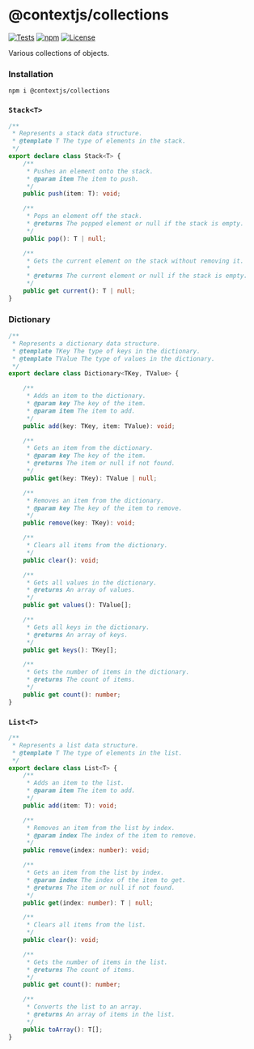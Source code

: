 # @contextjs/collections

[![Tests](https://github.com/contextjs/context/actions/workflows/tests.yaml/badge.svg?branch=main)](https://github.com/contextjs/context/actions/workflows/tests.yaml)
[![npm](https://badgen.net/npm/v/@contextjs/collections?cache=300)](https://www.npmjs.com/package/@contextjs/collections)
[![License](https://badgen.net/static/license/MIT)](https://github.com/contextjs/context/blob/main/LICENSE)

Various collections of objects.

### Installation

```
npm i @contextjs/collections
```

### `Stack<T>`

```typescript
/**
 * Represents a stack data structure.
 * @template T The type of elements in the stack.
 */
export declare class Stack<T> {
    /**
     * Pushes an element onto the stack.
     * @param item The item to push.
     */
    public push(item: T): void;

    /**
     * Pops an element off the stack.
     * @returns The popped element or null if the stack is empty.
     */
    public pop(): T | null;

    /**
     * Gets the current element on the stack without removing it.
     * 
     * @returns The current element or null if the stack is empty.
     */
    public get current(): T | null;
}
```

### Dictionary

```typescript
/**
 * Represents a dictionary data structure.
 * @template TKey The type of keys in the dictionary.
 * @template TValue The type of values in the dictionary.
 */
export declare class Dictionary<TKey, TValue> {

    /**
     * Adds an item to the dictionary.
     * @param key The key of the item.
     * @param item The item to add. 
     */
    public add(key: TKey, item: TValue): void;

    /**
     * Gets an item from the dictionary.
     * @param key The key of the item.
     * @returns The item or null if not found.
     */
    public get(key: TKey): TValue | null;

    /**
     * Removes an item from the dictionary.
     * @param key The key of the item to remove.
     */
    public remove(key: TKey): void;

    /**
     * Clears all items from the dictionary.
     */
    public clear(): void;

    /**
     * Gets all values in the dictionary.
     * @returns An array of values.
     */
    public get values(): TValue[];

    /**
     * Gets all keys in the dictionary.
     * @returns An array of keys.
     */
    public get keys(): TKey[];

    /**
     * Gets the number of items in the dictionary.
     * @returns The count of items.
     */
    public get count(): number;
}
```

### `List<T>`

```typescript
/**
 * Represents a list data structure.
 * @template T The type of elements in the list.
 */
export declare class List<T> {
    /**
     * Adds an item to the list.
     * @param item The item to add.
     */
    public add(item: T): void;

    /**
     * Removes an item from the list by index.
     * @param index The index of the item to remove.
     */
    public remove(index: number): void;

    /**
     * Gets an item from the list by index.
     * @param index The index of the item to get.
     * @returns The item or null if not found.
     */
    public get(index: number): T | null;

    /**
     * Clears all items from the list.
     */
    public clear(): void;

    /**
     * Gets the number of items in the list.
     * @returns The count of items.
     */
    public get count(): number;

    /**
     * Converts the list to an array.
     * @returns An array of items in the list.
     */
    public toArray(): T[];
}
```